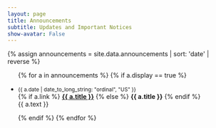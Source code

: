 ```yaml
---
layout: page
title: Announcements
subtitle: Updates and Important Notices
show-avatar: False
---
```


{% assign announcements = site.data.announcements | sort: 'date' | reverse %}

<ul class="list-group">
  {% for a in announcements %}
    {% if a.display == true %}
      <li class="list-group-item d-flex">
        <p>
        <small>{{ a.date | date_to_long_string: "ordinal", "US" }}</small>
        <br>
        {% if a.link %}
          <b><a href="{{ a.link }}">{{ a.title }}</a></b>
        {% else %}
          <b>{{ a.title }}</b>
        {% endif %}
        <br>
        {{ a.text }}
        </p>
      </li>
    {% endif %}
  {% endfor %}
</ul>